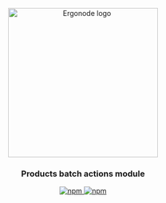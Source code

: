 
<p align="center">
  <a href="https://ergonode.com" rel="noopener noreferrer">
    <img width="300" src="https://ergonode.com/img/logo-dark.svg" alt="Ergonode logo">
  </a>
</p>
<h3 align="center">Products batch actions module</h3>
<p align="center">
  <a href="https://www.npmjs.com/package/@ergonode/products-batch-actions">
    <img alt="npm" src="https://img.shields.io/npm/v/@ergonode/products-batch-actions">
  </a>
  <a href="https://www.npmjs.com/package/@ergonode/products-batch-actions">
    <img alt="npm" src="https://img.shields.io/npm/l/@ergonode/products-batch-actions">
  </a>
</p>
<br>
